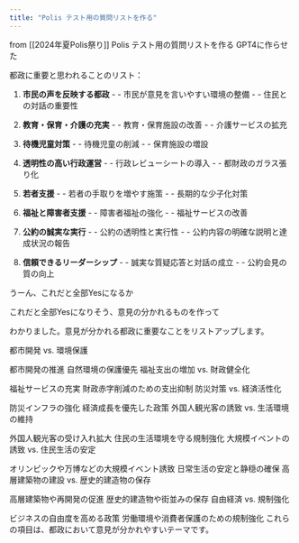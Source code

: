 ```yaml
---
title: "Polis テスト用の質問リストを作る"
---
```


from [[2024年夏Polis祭り]]
Polis テスト用の質問リストを作る
GPT4に作らせた

都政に重要と思われることのリスト：

1. **市民の声を反映する都政**
        - - 市民が意見を言いやすい環境の整備
        - - 住民との対話の重要性

2. **教育・保育・介護の充実**
        - - 教育・保育施設の改善
        - - 介護サービスの拡充

3. **待機児童対策**
        - - 待機児童の削減
        - - 保育施設の増設

4. **透明性の高い行政運営**
        - - 行政レビューシートの導入
        - - 都財政のガラス張り化

5. **若者支援**
        - - 若者の手取りを増やす施策
        - - 長期的な少子化対策

6. **福祉と障害者支援**
        - - 障害者福祉の強化
        - - 福祉サービスの改善

7. **公約の誠実な実行**
        - - 公約の透明性と実行性
        - - 公約内容の明確な説明と達成状況の報告

8. **信頼できるリーダーシップ**
        - - 誠実な質疑応答と対話の成立
        - - 公約会見の質の向上

うーん、これだと全部Yesになるか


これだと全部Yesになりそう、意見の分かれるものを作って

わかりました。意見が分かれる都政に重要なことをリストアップします。

都市開発 vs. 環境保護

都市開発の推進
自然環境の保護優先
福祉支出の増加 vs. 財政健全化

福祉サービスの充実
財政赤字削減のための支出抑制
防災対策 vs. 経済活性化

防災インフラの強化
経済成長を優先した政策
外国人観光客の誘致 vs. 生活環境の維持

外国人観光客の受け入れ拡大
住民の生活環境を守る規制強化
大規模イベントの誘致 vs. 住民生活の安定

オリンピックや万博などの大規模イベント誘致
日常生活の安定と静穏の確保
高層建築物の建設 vs. 歴史的建造物の保存

高層建築物や再開発の促進
歴史的建造物や街並みの保存
自由経済 vs. 規制強化

ビジネスの自由度を高める政策
労働環境や消費者保護のための規制強化
これらの項目は、都政において意見が分かれやすいテーマです。
